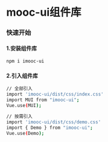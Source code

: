 # mooc-ui组件库
### 快速开始
#### 1.安装组件库

```bash
npm i imooc-ui
```
#### 2.引入组件库

```bash
// 全部引入
import 'imooc-ui/dist/css/index.css'
import MUI from "imooc-ui";
Vue.use(MUI);

// 按需引入
import 'imooc-ui/dist/css/demo.css'
import { Demo } from "imooc-ui";
Vue.use(Demo);
```